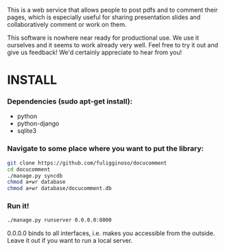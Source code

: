 This is a web service that allows people to post pdfs and to comment their pages, which is especially useful for sharing presentation slides and collaboratively comment or work on them.

This software is nowhere near ready for productional use. We use it ourselves and it seems to work already very well. Feel free to try it out and give us feedback! We'd certainly appreciate to hear from you!

INSTALL
===

### Dependencies (sudo apt-get install):
* python
* python-django
* sqlite3

### Navigate to some place where you want to put the library:
```bash
git clone https://github.com/fuligginoso/docucomment
cd docucomment
./manage.py syncdb
chmod a+wr database
chmod a+wr database/docucomment.db
```

### Run it!
```bash
./manage.py runserver 0.0.0.0:8000
```

0.0.0.0 binds to all interfaces, i.e. makes you accessible from the outside.
Leave it out if you want to run a local server.
